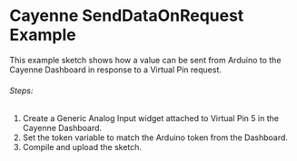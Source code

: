 # Cayenne SendDataOnRequest Example

This example sketch shows how a value can be sent from Arduino to the Cayenne Dashboard in 
response to a Virtual Pin request.

###### Steps:
1. Create a Generic Analog Input widget attached to Virtual Pin 5 in the Cayenne Dashboard.
2. Set the token variable to match the Arduino token from the Dashboard.
3. Compile and upload the sketch.